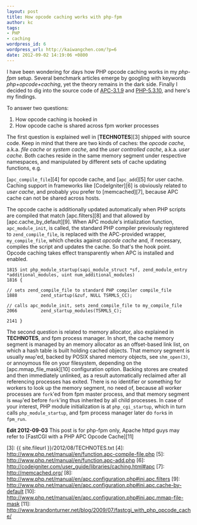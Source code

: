```yaml
---
layout: post
title: How opcode caching works with php-fpm
author: kc
tags:
- PHP
- caching
wordpress_id: 6
wordpress_url: http://kaiwangchen.com/?p=6
date: 2012-09-02 14:19:06 +0800
---
```


I have been wondering for days how PHP opcode caching works in my *php-fpm* setup. Several benchmark articles emerge by googling with keywords *php+opcode+caching*, yet the theory remains in the dark side. Finally I decided to dig into the source code of [APC-3.1.9][1] and [PHP-5.3.10][2], and here's my findings.

To answer two questions: 
1. How opcode caching is hooked in 
2. How opcode cache is shared across fpm worker processes 

The first question is explained well in [**TECHNOTES**][3] shipped with source code. Keep in mind that there are two kinds of caches: the *opcode cache*, a.k.a. *file cache* or *system cache*, and the *user controlled cache*, a.k.a. *user cache*. <!--more-->Both caches reside in the same memory segment under respective namespaces, and manipulated by different sets of cache updating functions, e.g. 

[`apc_compile_file`][4] for opcode cache, and [`apc_add`][5] for user cache. Caching support in frameworks like [CodeIgniter][6] is obviously related to *user cache*, and probably you prefer to [memcached][7], because APC cache can not be shared across hosts. 

The opcode cache is additionally updated automatically when PHP scripts are compiled that match [apc.filters][8] and that allowed by [apc.cache_by_default][9]. When APC module's intialization function, `apc_module_init`, is called, the standard PHP compiler previously registered to `zend_compile_file`, is replaced with the APC-provided wrapper, `my_compile_file`, which checks against *opcode cache* and, if necessary, compiles the script and updates the cache. So that's the hook point. Opcode caching takes effect transparently when APC is installed and enabled. 

    1815 int php_module_startup(sapi_module_struct *sf, zend_module_entry *additional_modules, uint num_additional_modules)
    1816 {
    
    // sets zend_compile_file to standard PHP compiler compile_file
    1888         zend_startup(&zuf, NULL TSRMLS_CC);
    
    // calls apc_module_init, sets zend_compile_file to my_compile_file
    2066         zend_startup_modules(TSRMLS_C);
    
    2141 }

The second question is related to memory allocator, also explained in **TECHNOTES**, and fpm process manager. In short, the cache memory segment is managed by an memory allocator as an offset-based link list, on which a hash table is built holding cached objects. That memory segment is usually `mmap`'ed, backed by POSIX shared memory objects, see `shm_open(3)`, or annoymous file on your filesystem, depending on the [apc.mmap_file_mask][10] configuration option. Backing stores are created and then immediately unlinked, as a result automatically reclaimed after all referencing processes has exited. There is no identifier or something for workers to look up the memory segment, no need of, because all worker processes are `fork`'ed from fpm master process, and that memory segment is `mmap`'ed before `fork`'ing thus inherited by all child processes. In case of your interest, PHP module initialization is at `php_cgi_startup`, which in turn calls `php_module_startup`, and fpm process manager later do `fork`s in `fpm_run`. 

**Edit 2012-09-03** This post is for php-fpm only, Apache httpd guys may refer to [FastCGI with a PHP APC Opcode Cache][11]

 [1]: http://www.php.net/manual/en/book.apc.php
 [2]: http://www.php.net/
 [3]: {{ site.fileurl }}/2012/08/TECHNOTES.txt
 [4]: http://www.php.net/manual/en/function.apc-compile-file.php
 [5]: http://www.php.net/manual/en/function.apc-add.php
 [6]: http://codeigniter.com/user_guide/libraries/caching.html#apc
 [7]: http://memcached.org/
 [8]: http://www.php.net/manual/en/apc.configuration.php#ini.apc.filters
 [9]: http://www.php.net/manual/en/apc.configuration.php#ini.apc.cache-by-default
 [10]: http://www.php.net/manual/en/apc.configuration.php#ini.apc.mmap-file-mask
 [11]: http://www.brandonturner.net/blog/2009/07/fastcgi_with_php_opcode_cache/
